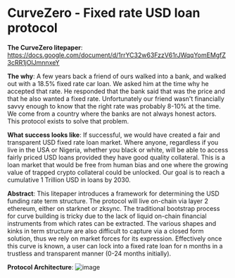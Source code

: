 # CurveZero - Fixed rate USD loan protocol

**The CurveZero litepaper**: 
https://docs.google.com/document/d/1rrYC32w63FzzV61rJWqqYomEMgfZ3cRR1jOlJmnnxeY

**The why**: A few years back a friend of ours walked into a bank, and walked out with a 18.5% fixed rate car loan. We asked him at the time why he accepted that rate. He responded that the bank said that was the price and that he also wanted a fixed rate. Unfortunately our friend wasn't financially savvy enough to know that the right rate was probably 8-10% at the time. We come from a country where the banks are not always honest actors. This protocol exists to solve that problem.

**What success looks like**: If successful, we would have created a fair and transparent USD fixed rate loan market. Where anyone, regardless if you live in the USA or Nigeria, whether you black or white, will be able to access fairly priced USD loans provided they have good quality collateral. This is a loan market that would be free from human bias and one where the growing value of trapped crypto collateral could be unlocked. Our goal is to reach a cumulative 1 Trillion USD in loans by 2030.

**Abstract**: This litepaper introduces a framework for determining the USD funding rate term structure. The protocol will live on-chain via layer 2 ethereum, either on starknet or zksync. The traditional bootstrap process for curve building is tricky due to the lack of liquid on-chain financial instruments from which rates can be extracted. The various shapes and kinks in term structure are also difficult to capture via a closed form solution, thus we rely on market forces for its expression. Effectively once this curve is known, a user can lock into a fixed rate loan for n months in a trustless and transparent manner (0-24 months initially).

**Protocol Architecture**:
![image](https://user-images.githubusercontent.com/62293102/153409085-43444e73-5cf5-438f-8712-128b86c044f3.png)
